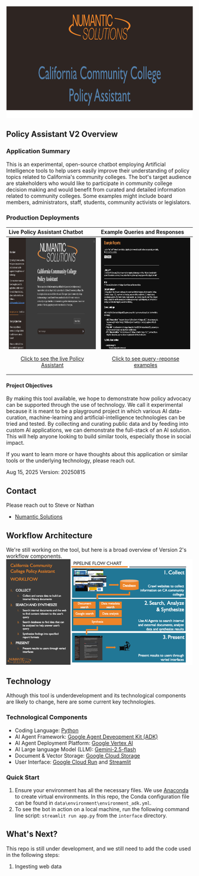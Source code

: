 
<div style="text-align: center;">
<img src="./data/images/ccc_policy_assistant_v2_banner.png" alt="Numantic Solutions" width="900" height="300">
</div> 


## Policy Assistant V2 Overview

### Application Summary
This is an experimental, open-source chatbot employing Artificial Intelligence tools to help users easily improve their understanding of policy topics related to California's community colleges. The bot's target audience are stakeholders who would like to participate in community college decision making and would benefit from curated and detailed information related to community colleges. Some examples might include board members, administrators, staff, students, community activists or legislators.

### Production Deployments
| **Live Policy Assistant Chatbot**                                                                                                                                                                                                                                        | **Example Queries and Responses**                                                                                                                                                                                                                                                                        |
|:-------------------------------------------------------------------------------------------------------------------------------------------------------------------------------------------------------------------------------------------------------------------------|:---------------------------------------------------------------------------------------------------------------------------------------------------------------------------------------------------------------------------------------------------------------------------------------------------------|
| <div style="text-align: center;"><a href="https://ccc-polasst.numanticsolutions.com/"><img src="./data/images/ccc_policy_assistant_screenshot.png" alt="CCC Policy Assistant" width="450" height="300"><p>Click to see the live Policy Assistant</p></a></div>           | <div style="text-align: center;"><a href="https://eternal-bongo-435614-b9.uc.r.appspot.com/example_reports"><img src="./data/images/ccc_policy_assistant_examples.png" alt="CCC Policy Assistant" width="450" height="300"><p>Click to see query-reponse examples</p></a></div>                          |


#### Project Objectives
By making this tool available, we hope to demonstrate how policy advocacy can be supported through the use of technology. We call it experimental because it is meant to be a playground project in which various AI data-curation, machine-learning and artificial-intelligence technologies can be tried and tested. By collecting and curating public data and by feeding into custom AI applications, we can demonstrate the full-stack of an AI solution. This will help anyone looking to build similar tools, especially those in social impact. 

If you want to learn more or have thoughts about this application or similar tools or the underlying technology, please reach out.

Aug 15, 2025
Version: 20250815

## Contact

Please reach out to Steve or Nathan
- [Numantic Solutions](https://numanticsolutions.com/)

## Workflow Architecture

We're still working on the tool, but here is a broad overview of Version 2's workflow components.
<img src="./data/images/CCC_workflow_Aug_2025_v2.png" alt="Workflow Pipeline" width="1200"/>

## Technology

Although this tool is underdevelopment and its technological components are likely to change, here are some current key technologies.

### Technological Components

- Coding Language: [Python](https://www.python.org/)
- AI Agent Framework: [Google Agent Deveopment Kit (ADK)](https://google.github.io/adk-docs/)
- AI Agent Deployment Platform: [Google Vertex AI](https://cloud.google.com/vertex-ai?hl=en)
- AI Large language Model (LLM): [Gemini-2.5-flash](https://ai.google.dev/gemini-api/docs/models/gemini)
- Document & Vector Storage: [Google Cloud Storage](https://cloud.google.com/?hl=en)
- User Interface: [Google Cloud Run](https://cloud.google.com/?hl=en) and [Streamlit](https://streamlit.io)

### Quick Start

1. Ensure your environment has all the necessary files. We use [Anaconda](https://www.anaconda.com/) to create virtual environments. In this repo, the Conda configuration file can be found in `data\environment\environment_adk.yml`.
2. To see the bot in action on a local machine, run the following command line script: `streamlit run app.py` from the `interface` directory.

## What's Next?

This repo is still under development, and we still need to add the code used in the following steps: 

1. Ingesting web data


